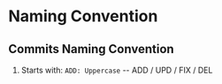 # Naming Convention

## Commits Naming Convention

1. Starts with: `ADD: Uppercase` -- ADD / UPD / FIX / DEL
